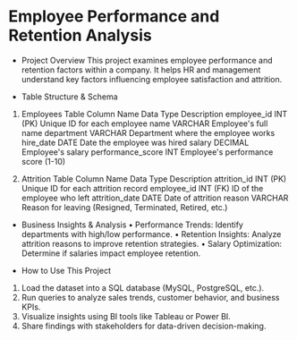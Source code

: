# Employee Performance and Retention Analysis

* Project Overview
This project examines employee performance and retention factors within a company. It helps HR and management understand key factors influencing employee satisfaction and attrition.

* Table Structure & Schema
1. Employees Table
Column Name	       Data   Type	Description
employee_id	       INT    (PK)	Unique ID for each employee
name	             VARCHAR	    Employee's full name
department	       VARCHAR	    Department where the employee works
hire_date	         DATE	        Date the employee was hired
salary	           DECIMAL	    Employee's salary
performance_score	 INT	        Employee's performance score (1-10)

2. Attrition Table
Column Name	     Data    Type	  Description
attrition_id	   INT     (PK)	  Unique ID for each attrition record
employee_id	     INT     (FK)	  ID of the employee who left
attrition_date	 DATE	          Date of attrition
reason	         VARCHAR	      Reason for leaving (Resigned, Terminated, Retired, etc.)

* Business Insights & Analysis
•	Performance Trends: Identify departments with high/low performance.
•	Retention Insights: Analyze attrition reasons to improve retention strategies.
•	Salary Optimization: Determine if salaries impact employee retention.

* How to Use This Project
1.	Load the dataset into a SQL database (MySQL, PostgreSQL, etc.).
2.	Run queries to analyze sales trends, customer behavior, and business KPIs.
3.	Visualize insights using BI tools like Tableau or Power BI.
4.	Share findings with stakeholders for data-driven decision-making.
